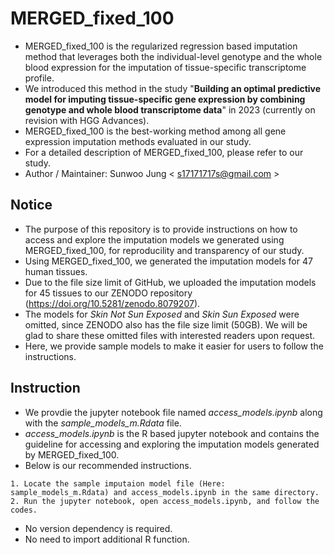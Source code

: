 # MERGED_fixed_100
- MERGED_fixed_100 is the regularized regression based imputation method that leverages both the individual-level genotype and the whole blood expression for the imputation of tissue-specific transcriptome profile.
- We introduced this method in the study "__Building an optimal predictive model for imputing tissue-specific gene expression by combining genotype and whole blood transcriptome data__" in 2023 (currently on revision with HGG Advances).
- MERGED_fixed_100 is the best-working method among all gene expression imputation methods evaluated in our study.
- For a detailed description of MERGED_fixed_100, please refer to our study.
- Author / Maintainer: Sunwoo Jung < s17171717s@gmail.com >


## Notice
- The purpose of this repository is to provide instructions on how to access and explore the imputation models we generated using MERGED_fixed_100, for reproducility and transparency of our study.
- Using MERGED_fixed_100, we generated the imputation models for 47 human tissues.
- Due to the file size limit of GitHub, we uploaded the imputation models for 45 tissues to our ZENODO repository (https://doi.org/10.5281/zenodo.8079207).
- The models for _Skin Not Sun Exposed_ and _Skin Sun Exposed_ were omitted, since ZENODO also has the file size limit (50GB). We will be glad to share these omitted files with interested readers upon request.
- Here, we provide sample models to make it easier for users to follow the instructions. 


## Instruction
- We provdie the jupyter notebook file named _access_models.ipynb_ along with the _sample_models_m.Rdata_ file.
- _access_models.ipynb_ is the R based jupyter notebook and contains the guideline for accessing and exploring the imputation models generated by MERGED_fixed_100.
- Below is our recommended instructions.
```
1. Locate the sample imputaion model file (Here: sample_models_m.Rdata) and access_models.ipynb in the same directory.
2. Run the jupyter notebook, open access_models.ipynb, and follow the codes.
```
- No version dependency is required.
- No need to import additional R function.
